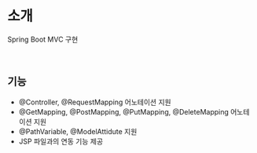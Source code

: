 # 소개

Spring Boot MVC 구현

<br/>

## 기능

- @Controller, @RequestMapping 어노테이션 지원
- @GetMapping, @PostMapping, @PutMapping, @DeleteMapping 어노테이션 지원
- @PathVariable, @ModelAttidute 지원
- JSP 파일과의 연동 기능 제공
